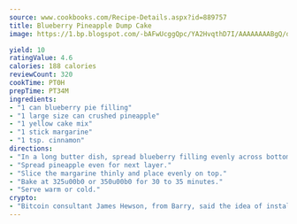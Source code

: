 ```yaml
---
source: www.cookbooks.com/Recipe-Details.aspx?id=889757
title: Blueberry Pineapple Dump Cake
image: https://1.bp.blogspot.com/-bAFwUcggQpc/YA2HvqthD7I/AAAAAAAABgQ/dGGityjUeSk5WIgvhJroHVt7XYoXF2qygCLcBGAsYHQ/s320/10.png

yield: 10
ratingValue: 4.6
calories: 188 calories
reviewCount: 320
cookTime: PT0H
prepTime: PT34M
ingredients:
- "1 can blueberry pie filling"
- "1 large size can crushed pineapple"
- "1 yellow cake mix"
- "1 stick margarine"
- "1 tsp. cinnamon"
directions:
- "In a long butter dish, spread blueberry filling evenly across bottom."
- "Spread pineapple even for next layer."
- "Slice the margarine thinly and place evenly on top."
- "Bake at 325u00b0 or 350u00b0 for 30 to 35 minutes."
- "Serve warm or cold."
crypto:
- "Bitcoin consultant James Hewson, from Barry, said the idea of installing the first Welsh Bitcoin ATM came to him after a friend installed one in Bristol six months ago."
---
```

